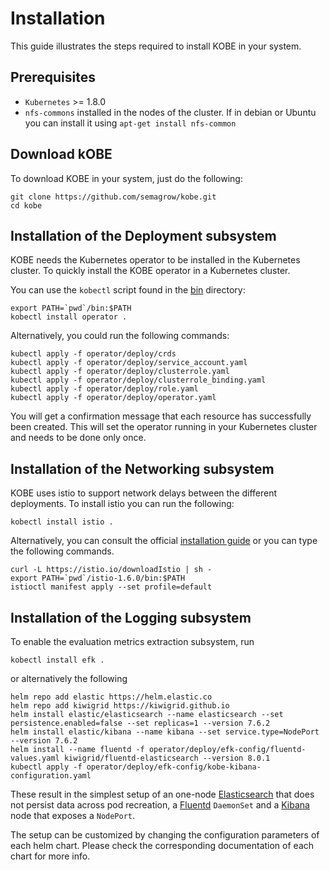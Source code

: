 # Installation

This guide illustrates the steps required to install KOBE in your system.

## Prerequisites

- `Kubernetes` >= 1.8.0
- `nfs-commons` installed in the nodes of the cluster. If in debian or
   Ubuntu you can install it using `apt-get install nfs-common`

## Download kOBE

To download KOBE in your system, just do the following:

```
git clone https://github.com/semagrow/kobe.git
cd kobe
```


## Installation of the Deployment subsystem

KOBE needs the Kubernetes operator to be installed in the Kubernetes cluster. To
quickly install the KOBE operator in a Kubernetes cluster. 

You can use the `kobectl` script found in the
[bin](https://github.com/semagrow/kobe/tree/devel/bin) directory:

```
export PATH=`pwd`/bin:$PATH
kobectl install operator .
```

Alternatively, you could run the following commands:
```
kubectl apply -f operator/deploy/crds
kubectl apply -f operator/deploy/service_account.yaml
kubectl apply -f operator/deploy/clusterrole.yaml
kubectl apply -f operator/deploy/clusterrole_binding.yaml
kubectl apply -f operator/deploy/role.yaml
kubectl apply -f operator/deploy/operator.yaml
```

You will get a confirmation message that each resource has successfully been
created. This will set the operator running in your Kubernetes cluster and needs
to be done only once.

## Installation of the Networking subsystem

KOBE uses istio to support network delays between the different deployments. To
install istio you can run the following:
```
kobectl install istio .
```
Alternatively, you can consult the official [installation
guide](https://istio.io/docs/setup/getting-started/) or you can type the
following commands.

```
curl -L https://istio.io/downloadIstio | sh -
export PATH=`pwd`/istio-1.6.0/bin:$PATH
istioctl manifest apply --set profile=default
```

## Installation of the Logging subsystem

To enable the evaluation metrics extraction subsystem, run
```
kobectl install efk .
```
or alternatively the following
```
helm repo add elastic https://helm.elastic.co
helm repo add kiwigrid https://kiwigrid.github.io
helm install elastic/elasticsearch --name elasticsearch --set persistence.enabled=false --set replicas=1 --version 7.6.2
helm install elastic/kibana --name kibana --set service.type=NodePort --version 7.6.2
helm install --name fluentd -f operator/deploy/efk-config/fluentd-values.yaml kiwigrid/fluentd-elasticsearch --version 8.0.1
kubectl apply -f operator/deploy/efk-config/kobe-kibana-configuration.yaml
```

These result in the simplest setup of an one-node
[Elasticsearch](https://github.com/elastic/helm-charts/blob/master/elasticsearch)
that does not persist data across pod recreation, a
[Fluentd](https://github.com/kiwigrid/helm-charts/tree/master/charts/fluentd-elasticsearch)
`DaemonSet` and a
[Kibana](https://github.com/elastic/helm-charts/tree/master/kibana)
node that exposes a `NodePort`. 

The setup can be customized by changing the configuration parameters of each
helm chart. Please check the corresponding documentation of each chart for more
info.

